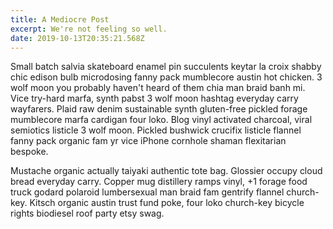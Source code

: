 ```yaml
---
title: A Mediocre Post
excerpt: We're not feeling so well.
date: 2019-10-13T20:35:21.568Z
---
```


Small batch salvia skateboard enamel pin succulents keytar la croix shabby chic edison bulb microdosing fanny pack mumblecore austin hot chicken. 3 wolf moon you probably haven't heard of them chia man braid banh mi. Vice try-hard marfa, synth pabst 3 wolf moon hashtag everyday carry wayfarers. Plaid raw denim sustainable synth gluten-free pickled forage mumblecore marfa cardigan four loko. Blog vinyl activated charcoal, viral semiotics listicle 3 wolf moon. Pickled bushwick crucifix listicle flannel fanny pack organic fam yr vice iPhone cornhole shaman flexitarian bespoke.

Mustache organic actually taiyaki authentic tote bag. Glossier occupy cloud bread everyday carry. Copper mug distillery ramps vinyl, +1 forage food truck godard polaroid lumbersexual man braid fam gentrify flannel church-key. Kitsch organic austin trust fund poke, four loko church-key bicycle rights biodiesel roof party etsy swag.
